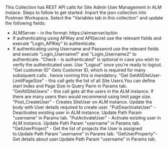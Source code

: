 This Collection has REST API calls for Site Admin User Management in ALM instace.
Steps to follow to get started. Import the json collection into Postman Workspace. Select the "Variables tab in this collection" and update the following fields:
- ALMServer - in the format: https://almserver/qcbin
- If authenticating using APIKey and APISecret use the relevant fields and execute "Login_APIKey" to authenticate.
- If authenticating using Username and Password use the relevant fields and execute "Login_Username1" and "Login_Username2" to authenticate.
"Check - is authenticated" is optional in case you wish to verify the authenticated user.
Use "Logout" once you're ready to logout.
"Get customer ID" Gets Customer ID, which is required for many subsiquent calls . hence running this is mandatory.
"Get GetAllSiteUser-LimitPageSize" - this call gets the list of all Site Users.You can define start Index and Page Size in Query Parm in Params tab.
"GetAllSiteUsers" - this call gets all the users in the ALM instance. If there are many users then would recommend using limit page size.
"Post_CreateUser" - Creates SiteUser on ALM instance. Update the body with User details required to create user.
"PutDeactivateUser" -Deactivates existing user in ALM instance. Update Path Param "username" in Params tab.
"PutActivateUser" - Activate exisitng user in ALM instance. Update Path Param "username" in Params tab.
"GetUserProject" - Get the list of projects the User is assigned to.Update Path Param "username" in Params tab.
"GetUserProperty"-Get details about user.Update Path Param "username" in Params tab.



